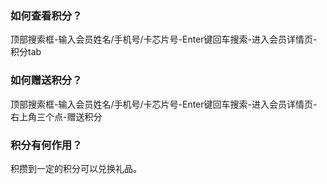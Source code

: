 ### 如何查看积分？

顶部搜索框-输入会员姓名/手机号/卡芯片号-Enter键回车搜索-进入会员详情页-积分tab

### 如何赠送积分？

顶部搜索框-输入会员姓名/手机号/卡芯片号-Enter键回车搜索-进入会员详情页-右上角三个点-赠送积分

### 积分有何作用？

积攒到一定的积分可以兑换礼品。

